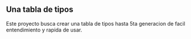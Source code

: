 ## Una tabla de tipos
Este proyecto busca crear una tabla de tipos hasta 5ta generacion de facil entendimiento y rapida de usar.